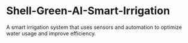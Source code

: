 # Shell-Green-AI-Smart-Irrigation
A smart irrigation system that uses sensors and automation to optimize water usage and improve efficiency.

